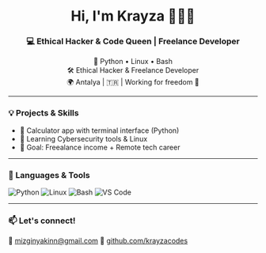 <h1 align="center">Hi, I'm Krayza 👩🏻‍💻</h1>
<h3 align="center">💻 Ethical Hacker & Code Queen | Freelance Developer</h3>
<p align="center">
💋 Python • Linux • Bash <br>
🛠️ Ethical Hacker & Freelance Developer<br>
🌍 Antalya | 🇹🇷 | Working for freedom 💫
</p>

---

### 💡 Projects & Skills
- 🧮 Calculator app with terminal interface (Python)
- 👤 Learning Cybersecurity tools & Linux
- 💼 Goal: Freealance income + Remote tech career

---

### 🔧 Languages & Tools
![Python](https://img.shields.io/badge/Python-3776AB?style=flat&logo=python&logoColor=white)
![Linux](https://img.shields.io/badge/Linux-FCC624?style=flat&logo=linux&logoColor=black)
![Bash](https://img.shields.io/badge/Bash-121011?style=flat&logo=gnubash&logoColor=white)
![VS Code](https://img.shields.io/badge/VSCode-007ACC?style=flat&logo=visual-studio-code&logoColor=white)

---

### 📫 Let's connect!
💌 mizginyakinn@gmail.com
🐙 [github.com/krayzacodes](https://github.com/krayzacodes)
